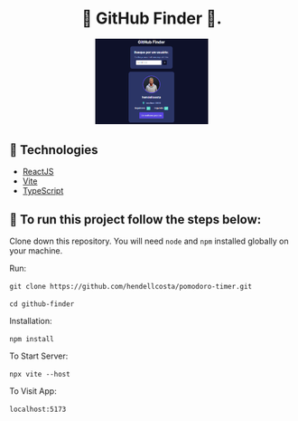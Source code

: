 <h1 align="center"> 
  🚀 GitHub Finder 🚀.
</h1>

<p align="center">
    <img alt="Project" src="public/github-finder.png" width="200px" />
</p>

## 🔧 Technologies

- [ReactJS](https://https://reactjs.org/)
- [Vite](https://vitejs.dev/)
- [TypeScript](https://www.typescriptlang.org/)

## 🔨 To run this project follow the steps below:  

Clone down this repository. You will need `node` and `npm` installed globally on your machine.

Run:

`git clone https://github.com/hendellcosta/pomodoro-timer.git`

`cd github-finder`

Installation:

`npm install`

To Start Server:

`npx vite --host`  

To Visit App:

`localhost:5173`  

<!-- Hendell Costa -->